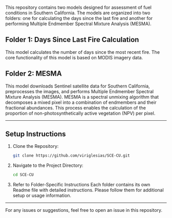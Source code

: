 
This repository contains two models designed for assessment of fuel conditions in Southern California. The models are organized into two folders: one for calculating the days since the last fire and another for performing Multiple Endmember Spectral Mixture Analysis (MESMA). 

## Folder 1: **Days Since Last Fire Calculation**

This model calculates the number of days since the most recent fire. The core functionality of this model is based on MODIS imagery data. 


## Folder 2: **MESMA**

This model downloads Sentinel satellite data for Southern California, preprocesses the images, and performs Multiple Endmember Spectral Mixture Analysis (MESMA). MESMA is a spectral unmixing algorithm that decomposes a mixed pixel into a combination of endmembers and their fractional abundances. This process enables the calculation of the proportion of non-photosynthetically active vegetation (NPV) per pixel.

---

## Setup Instructions

1. Clone the Repository:
   
    ```bash
    git clone https://github.com/viriglesias/SCE-CU.git
    ```

2. Navigate to the Project Directory:
   
    ```bash
    cd SCE-CU
    ```

3. Refer to Folder-Specific Instructions
Each folder contains its own Readme file with detailed instructions. Please follow them for additional setup or usage information.
    
---

For any issues or suggestions, feel free to open an issue in this repository.




